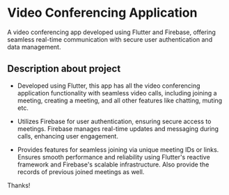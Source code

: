 # Video Conferencing Application

A video conferencing app developed using Flutter and Firebase, offering seamless real-time communication with secure user authentication and data management.

## Description about project

- Developed using Flutter, this app has all the video conferencing application functionality with seamless video calls,
including joining a meeting, creating a meeting, and all other features like chatting, muting etc.

- Utilizes Firebase for user authentication, ensuring secure access to meetings. Firebase manages real-time updates
and messaging during calls, enhancing user engagement.

- Provides features for seamless joining via unique meeting IDs or links. Ensures smooth performance and reliability
using Flutter's reactive framework and Firebase's scalable infrastructure. Also provide the records of previous joined
meetings as well.

Thanks!
